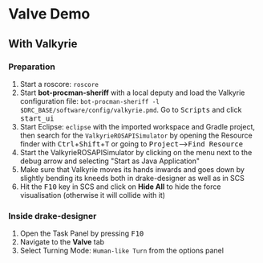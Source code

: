 # Valve Demo

## With Valkyrie

### Preparation
1. Start a roscore: ``roscore``
1. Start __bot-procman-sheriff__ with a local deputy and load the Valkyrie configuration file: ``bot-procman-sheriff -l $DRC_BASE/software/config/valkyrie.pmd``. Go to <kbd>Scripts</kbd> and click <kbd>start_ui</kbd>
1. Start Eclipse: ``eclipse`` with the imported workspace and Gradle project, then search for the ``ValkyrieROSAPISimulator`` by opening the Resource finder with <kbd>Ctrl</kbd>+<kbd>Shift</kbd>+<kbd>T</kbd> or going to <kbd>Project</kbd>--><kbd>Find Resource</kbd>
1. Start the ValkyrieROSAPISimulator by clicking on the menu next to the debug arrow and selecting "Start as Java Application"
1. Make sure that Valkyrie moves its hands inwards and goes down by slightly bending its kneeds both in drake-designer as well as in SCS
1. Hit the <kbd>F10</kbd> key in SCS and click on __Hide All__ to hide the force visualisation (otherwise it will collide with it)

### Inside drake-designer
1. Open the Task Panel by pressing <kbd>F10</kbd>
1. Navigate to the __Valve__ tab
1. Select Turning Mode: ``Human-like Turn`` from the options panel
